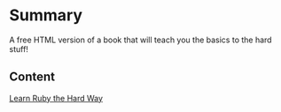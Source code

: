 # Summary

 A free HTML version of a book that will teach you the
basics to the hard stuff\! 

## Content

[Learn Ruby the Hard Way](http://learnrubythehardway.org/book/)
